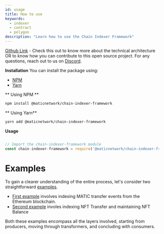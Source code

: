 ```yaml
---
id: usage 
title: How to use   
keywords: 
  - indexer
  - contract
  - polygon
description: "Learn how to use the Chain Indexer Framework"
---
```

    
[Github Link](https://github.com/0xPolygon/chain-indexer-framework) - Check this out to know more about the technical architecture OR to know how you can contribute to this open source project. For any questions, reach out to us on [Discord](https://discord.com/invite/0xPolygonDevs).

**Installation**
You can install the package using:

- [NPM](https://www.npmjs.com/package/@maticnetwork/chain-indexer-framework)
- [Yarn](https://yarnpkg.com/package/@maticnetwork/chain-indexer-framework)

** Using NPM **
```bash
npm install @maticnetwork/chain-indexer-framework
```
** Using Yarn**

```bash
yarn add @maticnetwork/chain-indexer-framework
```
    
**Usage** 
    
```jsx

// Import the chain-indexer-framework module
const chain-indexer-framework = require('@maticnetwork/chain-indexer-framework');

```


# Examples 
    
To gain a clearer understanding of the entire process, let's consider two straightforward [examples](https://github.com/0xPolygon/chain-indexer-framework/blob/main/examples/README.md). 

- [First example](https://github.com/0xPolygon/chain-indexer-framework/blob/main/examples/matic_transfer/README.md) involves indexing MATIC transfer events from the Ethereum blockchain.
- [Second example](https://github.com/0xPolygon/chain-indexer-framework/blob/main/examples/nft_balancer/README.md) involes indexing NFT Transfer and maintaining NFT Balance

Both these examples encompass all the layers involved, starting from producers, moving through transformers, and concluding with consumers.